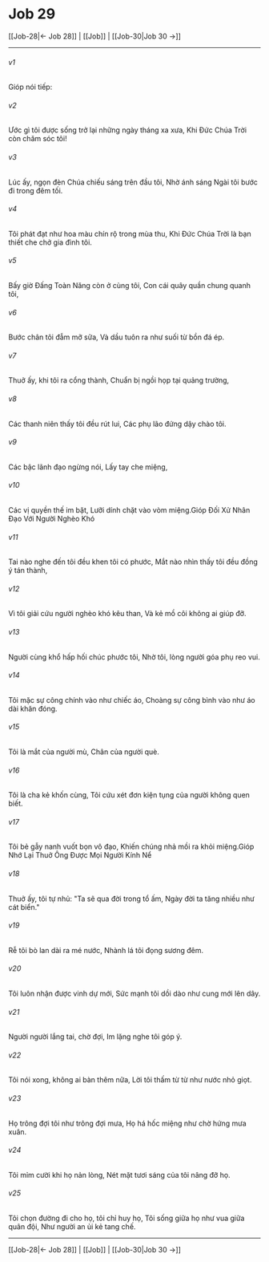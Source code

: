 # Job 29

[[Job-28|← Job 28]] | [[Job]] | [[Job-30|Job 30 →]]
***



###### v1 
Gióp nói tiếp: 

###### v2 
Ước gì tôi được sống trở lại những ngày tháng xa xưa, Khi Đức Chúa Trời còn chăm sóc tôi! 

###### v3 
Lúc ấy, ngọn đèn Chúa chiếu sáng trên đầu tôi, Nhờ ánh sáng Ngài tôi bước đi trong đêm tối. 

###### v4 
Tôi phát đạt như hoa màu chín rộ trong mùa thu, Khi Đức Chúa Trời là bạn thiết che chở gia đình tôi. 

###### v5 
Bấy giờ Đấng Toàn Năng còn ở cùng tôi, Con cái quây quần chung quanh tôi, 

###### v6 
Bước chân tôi đẫm mỡ sữa, Và dầu tuôn ra như suối từ bồn đá ép. 

###### v7 
Thuở ấy, khi tôi ra cổng thành, Chuẩn bị ngồi họp tại quảng trường, 

###### v8 
Các thanh niên thấy tôi đều rút lui, Các phụ lão đứng dậy chào tôi. 

###### v9 
Các bậc lãnh đạo ngừng nói, Lấy tay che miệng, 

###### v10 
Các vị quyền thế im bặt, Lưỡi dính chặt vào vòm miệng.Gióp Đối Xử Nhân Đạo Với Người Nghèo Khó 

###### v11 
Tai nào nghe đến tôi đều khen tôi có phước, Mắt nào nhìn thấy tôi đều đồng ý tán thành, 

###### v12 
Vì tôi giải cứu người nghèo khó kêu than, Và kẻ mồ côi không ai giúp đỡ. 

###### v13 
Người cùng khổ hấp hối chúc phước tôi, Nhờ tôi, lòng người góa phụ reo vui. 

###### v14 
Tôi mặc sự công chính vào như chiếc áo, Choàng sự công bình vào như áo dài khăn đóng. 

###### v15 
Tôi là mắt của người mù, Chân của người què. 

###### v16 
Tôi là cha kẻ khốn cùng, Tôi cứu xét đơn kiện tụng của người không quen biết. 

###### v17 
Tôi bẻ gẫy nanh vuốt bọn vô đạo, Khiến chúng nhả mồi ra khỏi miệng.Gióp Nhớ Lại Thuở Ông Được Mọi Người Kính Nể 

###### v18 
Thuở ấy, tôi tự nhủ: "Ta sẽ qua đời trong tổ ấm, Ngày đời ta tăng nhiều như cát biển." 

###### v19 
Rễ tôi bò lan dài ra mé nước, Nhành lá tôi đọng sương đêm. 

###### v20 
Tôi luôn nhận được vinh dự mới, Sức mạnh tôi dồi dào như cung mới lên dây. 

###### v21 
Người người lắng tai, chờ đợi, Im lặng nghe tôi góp ý. 

###### v22 
Tôi nói xong, không ai bàn thêm nữa, Lời tôi thấm từ từ như nước nhỏ giọt. 

###### v23 
Họ trông đợi tôi như trông đợi mưa, Họ há hốc miệng như chờ hứng mưa xuân. 

###### v24 
Tôi mỉm cười khi họ nản lòng, Nét mặt tươi sáng của tôi nâng đỡ họ. 

###### v25 
Tôi chọn đường đi cho họ, tôi chỉ huy họ, Tôi sống giữa họ như vua giữa quân đội, Như người an ủi kẻ tang chế.

***
[[Job-28|← Job 28]] | [[Job]] | [[Job-30|Job 30 →]]
